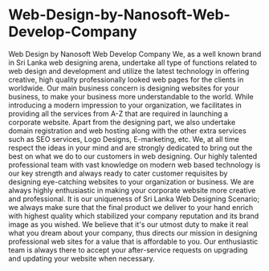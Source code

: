 # Web-Design-by-Nanosoft-Web-Develop-Company
Web Design by Nanosoft Web Develop Company We, as a well known brand in Sri Lanka web designing arena, undertake all type of functions related to web design and development and utilize the latest technology in offering creative, high quality professionally looked web pages for the clients in worldwide. Our main business concern is designing websites for your business, to make your business more understandable to the world. While introducing a modern impression to your organization, we facilitates in providing all the services from A-Z that are required in launching a corporate website.  Apart from the designing part, we also undertake domain registration and web hosting along with the other extra services such as SEO services, Logo Designs, E-marketing, etc.  We, at all time respect the ideas in your mind and are strongly dedicated to bring out the best on what we do to our customers in web designing. Our highly talented professional team with vast knowledge on modern web based technology is our key strength and always ready to cater customer requisites by designing eye-catching websites to your organization or business. We are always highly enthusiastic in making your corporate website more creative and professional.  It is our uniqueness of Sri Lanka Web Designing Scenario; we always make sure that the final product we deliver to your hand enrich with highest quality which stabilized your company reputation and its brand image as you wished. We believe that it's our utmost duty to make it real what you dream about your company, thus directs our mission in designing professional web sites for a value that is affordable to you. Our enthusiastic team is always there to accept your after-service requests on upgrading and updating your website when necessary.
